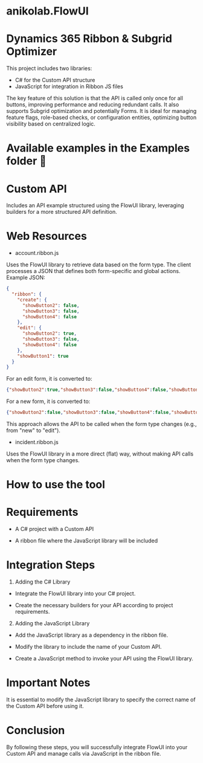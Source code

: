 # anikolab.FlowUI

# Dynamics 365 Ribbon & Subgrid Optimizer

This project includes two libraries:
- C# for the Custom API structure
- JavaScript for integration in Ribbon JS files


The key feature of this solution is that the API is called only once for all buttons, improving performance and reducing redundant calls. It also supports Subgrid optimization and potentially Forms.
It is ideal for managing feature flags, role-based checks, or configuration entities, optimizing button visibility based on centralized logic.

# Available examples in the Examples folder 📂
# Custom API
Includes an API example structured using the FlowUI library, leveraging builders for a more structured API definition.
# Web Resources
- account.ribbon.js

Uses the FlowUI library to retrieve data based on the form type.
The client processes a JSON that defines both form-specific and global actions.
Example JSON:
```json
{
  "ribbon": {
    "create": {
      "showButton2": false,
      "showButton3": false,
      "showButton4": false
    },
    "edit": {
      "showButton2": true,
      "showButton3": false,
      "showButton4": false
    },
    "showButton1": true
  }
}
```
For an edit form, it is converted to:
```json
{"showButton2":true,"showButton3":false,"showButton4":false,"showButton1":true}
```
For a new form, it is converted to:
```json
{"showButton2":false,"showButton3":false,"showButton4":false,"showButton1":true}
```
This approach allows the API to be called when the form type changes (e.g., from "new" to "edit").
- incident.ribbon.js

Uses the FlowUI library in a more direct (flat) way, without making API calls when the form type changes.


# How to use the tool

# Requirements

- A C# project with a Custom API

- A ribbon file where the JavaScript library will be included

# Integration Steps

1. Adding the C# Library

- Integrate the FlowUI library into your C# project.

- Create the necessary builders for your API according to project requirements.

2. Adding the JavaScript Library

- Add the JavaScript library as a dependency in the ribbon file.

- Modify the library to include the name of your Custom API.

- Create a JavaScript method to invoke your API using the FlowUI library.

# Important Notes

It is essential to modify the JavaScript library to specify the correct name of the Custom API before using it.

# Conclusion

By following these steps, you will successfully integrate FlowUI into your Custom API and manage calls via JavaScript in the ribbon file.
